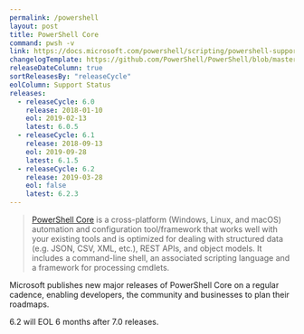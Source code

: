 ```yaml
---
permalink: /powershell
layout: post
title: PowerShell Core
command: pwsh -v
link: https://docs.microsoft.com/powershell/scripting/powershell-support-lifecycle
changelogTemplate: https://github.com/PowerShell/PowerShell/blob/master/CHANGELOG.md
releaseDateColumn: true
sortReleasesBy: "releaseCycle"
eolColumn: Support Status
releases:
  - releaseCycle: 6.0
    release: 2018-01-10
    eol: 2019-02-13
    latest: 6.0.5
  - releaseCycle: 6.1
    release: 2018-09-13
    eol: 2019-09-28
    latest: 6.1.5
  - releaseCycle: 6.2
    release: 2019-03-28
    eol: false
    latest: 6.2.3
---
```


> [PowerShell Core](https://aka.ms/powershell)  is a cross-platform (Windows, Linux, and macOS) automation and configuration tool/framework that works well with your existing tools and is optimized for dealing with structured data (e.g. JSON, CSV, XML, etc.), REST APIs, and object models. It includes a command-line shell, an associated scripting language and a framework for processing cmdlets.

Microsoft publishes new major releases of PowerShell Core on a regular cadence, enabling developers, the community and businesses to plan their roadmaps. 

6.2 will EOL 6 months after 7.0 releases.
